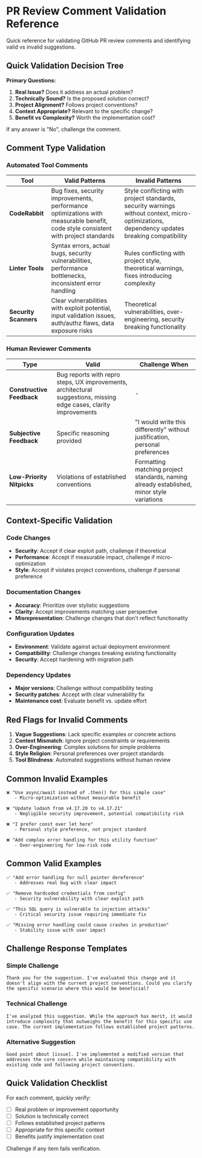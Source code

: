 # PR Review Comment Validation Reference

Quick reference for validating GitHub PR review comments and identifying valid vs invalid suggestions.

## Quick Validation Decision Tree

**Primary Questions:**
1. **Real Issue?** Does it address an actual problem?
2. **Technically Sound?** Is the proposed solution correct?
3. **Project Alignment?** Follows project conventions?
4. **Context Appropriate?** Relevant to the specific change?
5. **Benefit vs Complexity?** Worth the implementation cost?

If any answer is "No", challenge the comment.

## Comment Type Validation

### Automated Tool Comments

| Tool | Valid Patterns | Invalid Patterns |
|------|---------------|------------------|
| **CodeRabbit** | Bug fixes, security improvements, performance optimizations with measurable benefit, code style consistent with project standards | Style conflicting with project standards, security warnings without context, micro-optimizations, dependency updates breaking compatibility |
| **Linter Tools** | Syntax errors, actual bugs, security vulnerabilities, performance bottlenecks, inconsistent error handling | Rules conflicting with project style, theoretical warnings, fixes introducing complexity |
| **Security Scanners** | Clear vulnerabilities with exploit potential, input validation issues, auth/authz flaws, data exposure risks | Theoretical vulnerabilities, over-engineering, security breaking functionality |

### Human Reviewer Comments

| Type | Valid | Challenge When |
|------|-------|----------------|
| **Constructive Feedback** | Bug reports with repro steps, UX improvements, architectural suggestions, missing edge cases, clarity improvements | - |
| **Subjective Feedback** | Specific reasoning provided | "I would write this differently" without justification, personal preferences |
| **Low-Priority Nitpicks** | Violations of established conventions | Formatting matching project standards, naming already established, minor style variations |

## Context-Specific Validation

### Code Changes
- **Security**: Accept if clear exploit path, challenge if theoretical
- **Performance**: Accept if measurable impact, challenge if micro-optimization
- **Style**: Accept if violates project conventions, challenge if personal preference

### Documentation Changes
- **Accuracy**: Prioritize over stylistic suggestions
- **Clarity**: Accept improvements matching user perspective
- **Misrepresentation**: Challenge changes that don't reflect functionality

### Configuration Updates
- **Environment**: Validate against actual deployment environment
- **Compatibility**: Challenge changes breaking existing functionality
- **Security**: Accept hardening with migration path

### Dependency Updates
- **Major versions**: Challenge without compatibility testing
- **Security patches**: Accept with clear vulnerability fix
- **Maintenance cost**: Evaluate benefit vs. update effort

## Red Flags for Invalid Comments

1. **Vague Suggestions**: Lack specific examples or concrete actions
2. **Context Mismatch**: Ignore project constraints or requirements
3. **Over-Engineering**: Complex solutions for simple problems
4. **Style Religion**: Personal preferences over project standards
5. **Tool Blindness**: Automated suggestions without human review

## Common Invalid Examples

```
❌ "Use async/await instead of .then() for this simple case"
   - Micro-optimization without measurable benefit

❌ "Update lodash from v4.17.20 to v4.17.21"
   - Negligible security improvement, potential compatibility risk

❌ "I prefer const over let here"
   - Personal style preference, not project standard

❌ "Add complex error handling for this utility function"
   - Over-engineering for low-risk code
```

## Common Valid Examples

```
✅ "Add error handling for null pointer dereference"
   - Addresses real bug with clear impact

✅ "Remove hardcoded credentials from config"
   - Security vulnerability with clear exploit path

✅ "This SQL query is vulnerable to injection attacks"
   - Critical security issue requiring immediate fix

✅ "Missing error handling could cause crashes in production"
   - Stability issue with user impact
```

## Challenge Response Templates

### Simple Challenge
```
Thank you for the suggestion. I've evaluated this change and it doesn't align with the current project conventions. Could you clarify the specific scenario where this would be beneficial?
```

### Technical Challenge
```
I've analyzed this suggestion. While the approach has merit, it would introduce complexity that outweighs the benefit for this specific use case. The current implementation follows established project patterns.
```

### Alternative Suggestion
```
Good point about [issue]. I've implemented a modified version that addresses the core concern while maintaining compatibility with existing code and following project conventions.
```

## Quick Validation Checklist

For each comment, quickly verify:
- [ ] Real problem or improvement opportunity
- [ ] Solution is technically correct
- [ ] Follows established project patterns
- [ ] Appropriate for this specific context
- [ ] Benefits justify implementation cost

Challenge if any item fails verification.
